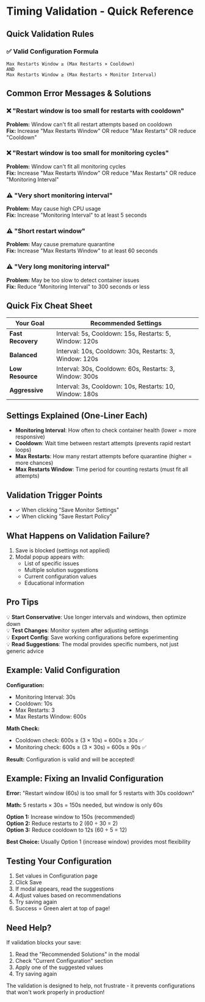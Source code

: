 # Timing Validation - Quick Reference

## Quick Validation Rules

### ✅ Valid Configuration Formula
```
Max Restarts Window ≥ (Max Restarts × Cooldown)
AND
Max Restarts Window ≥ (Max Restarts × Monitor Interval)
```

## Common Error Messages & Solutions

### ❌ "Restart window is too small for restarts with cooldown"
**Problem:** Window can't fit all restart attempts based on cooldown  
**Fix:** Increase "Max Restarts Window" OR reduce "Max Restarts" OR reduce "Cooldown"

### ❌ "Restart window is too small for monitoring cycles"
**Problem:** Window can't fit all monitoring cycles  
**Fix:** Increase "Max Restarts Window" OR reduce "Max Restarts" OR reduce "Monitoring Interval"

### ⚠️ "Very short monitoring interval"
**Problem:** May cause high CPU usage  
**Fix:** Increase "Monitoring Interval" to at least 5 seconds

### ⚠️ "Short restart window"
**Problem:** May cause premature quarantine  
**Fix:** Increase "Max Restarts Window" to at least 60 seconds

### ⚠️ "Very long monitoring interval"
**Problem:** May be too slow to detect container issues  
**Fix:** Reduce "Monitoring Interval" to 300 seconds or less

## Quick Fix Cheat Sheet

| Your Goal | Recommended Settings |
|-----------|---------------------|
| **Fast Recovery** | Interval: 5s, Cooldown: 15s, Restarts: 5, Window: 120s |
| **Balanced** | Interval: 10s, Cooldown: 30s, Restarts: 3, Window: 120s |
| **Low Resource** | Interval: 30s, Cooldown: 60s, Restarts: 3, Window: 300s |
| **Aggressive** | Interval: 3s, Cooldown: 10s, Restarts: 10, Window: 180s |

## Settings Explained (One-Liner Each)

- **Monitoring Interval**: How often to check container health (lower = more responsive)
- **Cooldown**: Wait time between restart attempts (prevents rapid restart loops)
- **Max Restarts**: How many restart attempts before quarantine (higher = more chances)
- **Max Restarts Window**: Time period for counting restarts (must fit all attempts)

## Validation Trigger Points

- ✓ When clicking "Save Monitor Settings"
- ✓ When clicking "Save Restart Policy"

## What Happens on Validation Failure?

1. Save is blocked (settings not applied)
2. Modal popup appears with:
   - List of specific issues
   - Multiple solution suggestions
   - Current configuration values
   - Educational information

## Pro Tips

💡 **Start Conservative**: Use longer intervals and windows, then optimize down  
💡 **Test Changes**: Monitor system after adjusting settings  
💡 **Export Config**: Save working configurations before experimenting  
💡 **Read Suggestions**: The modal provides specific numbers, not just generic advice  

## Example: Valid Configuration

**Configuration:**
- Monitoring Interval: 30s
- Cooldown: 10s
- Max Restarts: 3
- Max Restarts Window: 600s

**Math Check:**
- Cooldown check: 600s ≥ (3 × 10s) = 600s ≥ 30s ✅
- Monitoring check: 600s ≥ (3 × 30s) = 600s ≥ 90s ✅

**Result:** Configuration is valid and will be accepted!

## Example: Fixing an Invalid Configuration

**Error:** "Restart window (60s) is too small for 5 restarts with 30s cooldown"

**Math:** 5 restarts × 30s = 150s needed, but window is only 60s

**Option 1:** Increase window to 150s (recommended)  
**Option 2:** Reduce restarts to 2 (60 ÷ 30 = 2)  
**Option 3:** Reduce cooldown to 12s (60 ÷ 5 = 12)

**Best Choice:** Usually Option 1 (increase window) provides most flexibility

## Testing Your Configuration

1. Set values in Configuration page
2. Click Save
3. If modal appears, read the suggestions
4. Adjust values based on recommendations
5. Try saving again
6. Success = Green alert at top of page!

## Need Help?

If validation blocks your save:
1. Read the "Recommended Solutions" in the modal
2. Check "Current Configuration" section
3. Apply one of the suggested values
4. Try saving again

The validation is designed to help, not frustrate - it prevents configurations that won't work properly in production!

